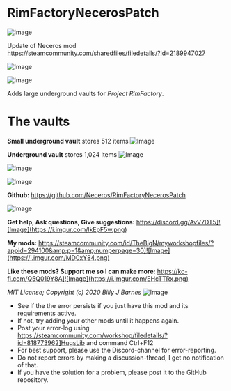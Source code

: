 # RimFactoryNecerosPatch

![Image](https://i.imgur.com/buuPQel.png)

Update of Neceros mod
https://steamcommunity.com/sharedfiles/filedetails/?id=2189947027

![Image](https://i.imgur.com/pufA0kM.png)

	
![Image](https://i.imgur.com/Z4GOv8H.png)

Adds large underground vaults for *Project RimFactory*.


# The vaults

**Small underground vault** stores 512 items
![Image](https://i.imgur.com/dKIWd7c.png)


**Underground vault** stores 1,024 items
![Image](https://i.imgur.com/nJ9Ns9u.png)



![Image](https://i.imgur.com/JqbhBiR.png)


![Image](https://i.imgur.com/NpuFU7v.png)


**Github:** https://github.com/Neceros/RimFactoryNecerosPatch

![Image](https://i.imgur.com/s3KRLlu.gif)


**Get help, Ask questions, Give suggestions:**
https://discord.gg/AvV7DT5]![Image](https://i.imgur.com/lkEpF5w.png)


**My mods:**
https://steamcommunity.com/id/TheBigN/myworkshopfiles/?appid=294100&amp;p=1&amp;numperpage=30]![Image](https://i.imgur.com/MD0xY84.png)


**Like these mods? Support me so I can make more:**
https://ko-fi.com/Q5Q019Y8A]![Image](https://i.imgur.com/EHcTTRx.png)


*MIT License; Copyright (c) 2020 Billy J Barnes*
![Image](https://i.imgur.com/PwoNOj4.png)



-  See if the the error persists if you just have this mod and its requirements active.
-  If not, try adding your other mods until it happens again.
-  Post your error-log using https://steamcommunity.com/workshop/filedetails/?id=818773962]HugsLib and command Ctrl+F12
-  For best support, please use the Discord-channel for error-reporting.
-  Do not report errors by making a discussion-thread, I get no notification of that.
-  If you have the solution for a problem, please post it to the GitHub repository.


